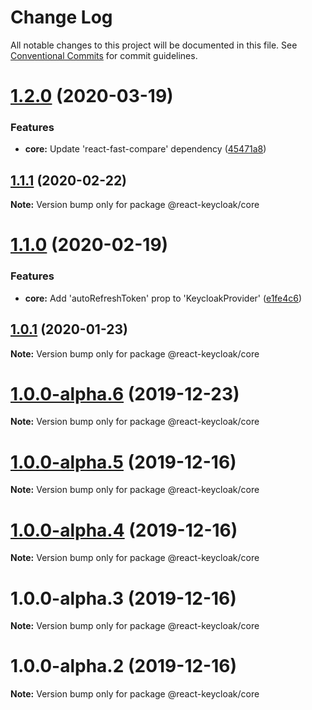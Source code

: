 # Change Log

All notable changes to this project will be documented in this file.
See [Conventional Commits](https://conventionalcommits.org) for commit guidelines.

# [1.2.0](https://github.com/panz3r/react-keycloak/compare/@react-keycloak/core@1.1.1...@react-keycloak/core@1.2.0) (2020-03-19)


### Features

* **core:** Update 'react-fast-compare' dependency ([45471a8](https://github.com/panz3r/react-keycloak/commit/45471a811653d40b615b67c26cadfea7ff89ebc0))





## [1.1.1](https://github.com/panz3r/react-keycloak/compare/@react-keycloak/core@1.1.0...@react-keycloak/core@1.1.1) (2020-02-22)

**Note:** Version bump only for package @react-keycloak/core





# [1.1.0](https://github.com/panz3r/react-keycloak/compare/@react-keycloak/core@1.0.1...@react-keycloak/core@1.1.0) (2020-02-19)


### Features

* **core:** Add 'autoRefreshToken' prop to 'KeycloakProvider' ([e1fe4c6](https://github.com/panz3r/react-keycloak/commit/e1fe4c64ceaadac2cff626637eb64562f97a9b58))





## [1.0.1](https://github.com/panz3r/react-keycloak/compare/@react-keycloak/core@1.0.0...@react-keycloak/core@1.0.1) (2020-01-23)

**Note:** Version bump only for package @react-keycloak/core





# [1.0.0-alpha.6](https://github.com/panz3r/react-keycloak/compare/@react-keycloak/core@1.0.0-alpha.5...@react-keycloak/core@1.0.0-alpha.6) (2019-12-23)

**Note:** Version bump only for package @react-keycloak/core





# [1.0.0-alpha.5](https://github.com/panz3r/react-keycloak/compare/@react-keycloak/core@1.0.0-alpha.4...@react-keycloak/core@1.0.0-alpha.5) (2019-12-16)

**Note:** Version bump only for package @react-keycloak/core





# [1.0.0-alpha.4](https://github.com/panz3r/react-keycloak/compare/@react-keycloak/core@1.0.0-alpha.3...@react-keycloak/core@1.0.0-alpha.4) (2019-12-16)

**Note:** Version bump only for package @react-keycloak/core





# 1.0.0-alpha.3 (2019-12-16)

**Note:** Version bump only for package @react-keycloak/core





# 1.0.0-alpha.2 (2019-12-16)

**Note:** Version bump only for package @react-keycloak/core
